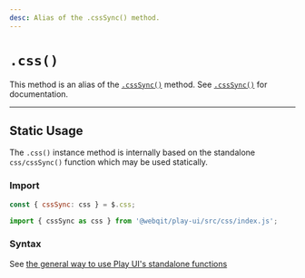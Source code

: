 ```yaml
---
desc: Alias of the .cssSync() method.
---
```

# `.css()`

This method is an alias of the [`.cssSync()`](../csssync) method. See [`.cssSync()`](../csssync) for documentation.

------

## Static Usage

The `.css()` instance method is internally based on the standalone `css/cssSync()` function which may be used statically.

### Import

```js
const { cssSync: css } = $.css;
```
```js
import { cssSync as css } from '@webqit/play-ui/src/css/index.js';
```

### Syntax

See [the general way to use Play UI's standalone functions](../../../quickstart#use-as-descrete-utilities)